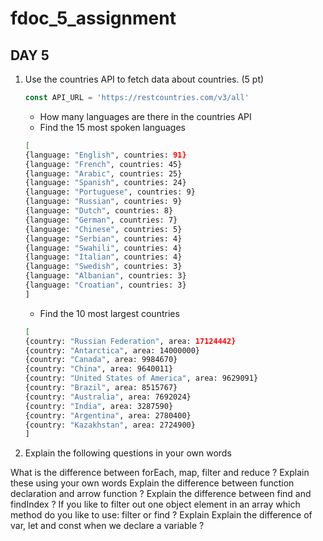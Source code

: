 # fdoc_5_assignment

## DAY 5
1. Use the countries API to fetch data about countries. (5 pt)

      ```js
      const API_URL = 'https://restcountries.com/v3/all'
      ```

    - How many languages are there in the countries API
    - Find the 15 most spoken languages

    ```sh
    [
    {language: "English", countries: 91}
    {language: "French", countries: 45}
    {language: "Arabic", countries: 25}
    {language: "Spanish", countries: 24}
    {language: "Portuguese", countries: 9}
    {language: "Russian", countries: 9}
    {language: "Dutch", countries: 8}
    {language: "German", countries: 7}
    {language: "Chinese", countries: 5}
    {language: "Serbian", countries: 4}
    {language: "Swahili", countries: 4}
    {language: "Italian", countries: 4}
    {language: "Swedish", countries: 3}
    {language: "Albanian", countries: 3}
    {language: "Croatian", countries: 3}
    ]
    ```

    - Find the 10 most largest countries

    ```sh
    [
    {country: "Russian Federation", area: 17124442}
    {country: "Antarctica", area: 14000000}
    {country: "Canada", area: 9984670}
    {country: "China", area: 9640011}
    {country: "United States of America", area: 9629091}
    {country: "Brazil", area: 8515767}
    {country: "Australia", area: 7692024}
    {country: "India", area: 3287590}
    {country: "Argentina", area: 2780400}
    {country: "Kazakhstan", area: 2724900}
    ]
    ```

2. Explain the following questions in your own words

What is the difference between forEach, map, filter and reduce ? Explain these using your own words
Explain the difference between function declaration and arrow function ?
Explain the difference between find and findIndex ?
If you like to filter out one object element in an array which method do you like to use: filter or find ? Explain
Explain the difference of var, let and const when we declare a variable ?
